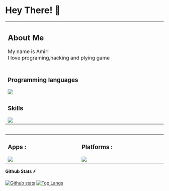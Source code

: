 # Hey There! 👋

<table>
	 <td width="1200px">
	 <h2>About Me</h2>
	        My name is Amir!<br>
		    I love programing,hacking and plying game<br>
 </p>



 </td>
	<tr>
	<td width="1200px">
	<h3>Programming languages</h3>
	<img align="left" src="https://skillicons.dev/icons?i=html,css,js,php,mysql,react,ts,py" draggable="false"></td>
	</tr>
	<tr>
	<td width="1200px">
	<h3>Skills</h3>
	<img align="left" src="https://skillicons.dev/icons?i=blender,bootstrap,git,ps,pr,wordpress,linux" draggable="false"></td>
	</tr>
	<table> 


  <table align="center">
	<tr>
		<td width="1200px">
	    <h3>Apps :</h3>
        <img align="left" src="https://skillicons.dev/icons?i=vscode,visualstudio" draggable="false">
		</td>
		<td width="1200px">
	    <h3>Platforms :</h3>
        <img align="left" src="https://skillicons.dev/icons?i=discord,instagram,github" draggable="false">
		</td>
	</tr>
</table>

**Github Stats ⚡**
  
  <a href="#">![Github stats]()</a>
  <a href="#">![Top Langs](https://github-readme-stats.vercel.app/api/top-langs/?username=AHSharifi&layout=compact&theme=blueberry&count_private=true&hide_border=true)</a>
